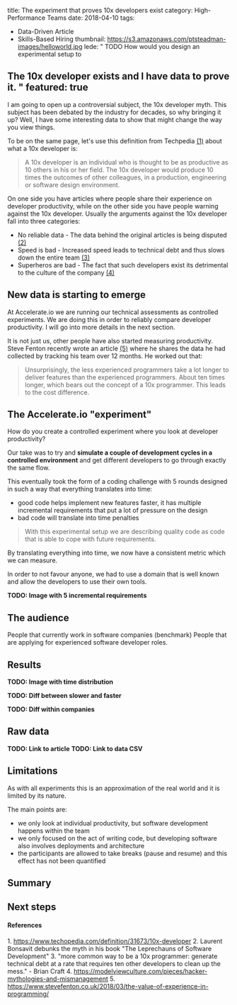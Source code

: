 title: The experiment that proves 10x developers exist
category: High-Performance Teams
date: 2018-04-10
tags:
- Data-Driven Article
- Skills-Based Hiring
thumbnail: https://s3.amazonaws.com/ptsteadman-images/helloworld.jpg
lede: "
TODO How would you design an experimental setup to

The 10x developer exists and I have data to prove it.
"
featured: true
---

I am going to open up a controversial subject, the 10x developer myth.
This subject has been debated by the industry for decades, so why bringing it up?
Well, I have some interesting data to show that might change the way you view things.

To be on the same page, let's use this definition from Techpedia [(1)](#1) about what a 10x developer is:
> A 10x developer is an individual who is thought to be as productive as 10 others in his or her field. The 10x developer would produce 10 times the outcomes of other colleagues, in a production, engineering or software design environment.

On one side you have articles where people share their experience on developer productivity, while on the other side you have people warning against the 10x developer.
Usually the arguments against the 10x developer fall into three categories:
- No reliable data - The data behind the original articles is being disputed [(2)](#2)
- Speed is bad - Increased speed leads to technical debt and thus slows down the entire team [(3)](#3)
- Superheros are bad - The fact that such developers exist its detrimental to the culture of the company [(4)](#4)

## New data is starting to emerge

At Accelerate.io we are running our technical assessments as controlled experiments.
We are doing this in order to reliably compare developer productivity. I will go into more details in the next section.

It is not just us, other people have also started measuring productivity.
Steve Fenton recently wrote an article [(5)](#5) where he shares the data he had collected by tracking his team over 12 months. He worked out that:
> Unsurprisingly, the less experienced programmers take a lot longer to deliver features than the experienced programmers. About ten times longer, which bears out the concept of a 10x programmer. This leads to the cost difference.

## The Accelerate.io "experiment"

How do you create a controlled experiment where you look at developer productivity?

Our take was to try and **simulate a couple of development cycles in a controlled environment** and get different developers to go through exactly the same flow.

This eventually took the form of a coding challenge with 5 rounds designed in such a way that everything translates into time:
- good code helps implement new features faster, it has multiple incremental requirements that put a lot of pressure on the design
- bad code will translate into time penalties

> With this experimental setup we are describing quality code as code that is able to cope with future requirements.

By translating everything into time, we now have a consistent metric which we can measure.

In order to not favour anyone, we had to use a domain that is well known and allow the developers to use their own tools.

**TODO: Image with 5 incremental requirements**

## The audience

People that currently work in software companies (benchmark)
People that are applying for experienced software developer roles.


## Results


**TODO: Image with time distribution**

**TODO: Diff between slower and faster**

**TODO: Diff within companies**


## Raw data

**TODO: Link to article**
**TODO: Link to data CSV**

## Limitations

As with all experiments this is an approximation of the real world and it is limited by its nature.

The main points are:
- we only look at individual productivity, but software development happens within the team
- we only focused on the act of writing code, but developing software also involves deployments and architecture
- the participants are allowed to take breaks (pause and resume) and this effect has not been quantified


## Summary


## Next steps


#### References
<a name="1">1.</a> https://www.techopedia.com/definition/31673/10x-developer
<a name="2">2.</a> Laurent Bonsavit debunks the myth in his book "The Leprechauns of Software Development"
<a name="3">3.</a> "more common way to be a 10x programmer: generate technical debt at a rate that requires ten other developers to clean up the mess." - Brian Craft
<a name="4">4.</a> https://modelviewculture.com/pieces/hacker-mythologies-and-mismanagement
<a name="5">5.</a> https://www.stevefenton.co.uk/2018/03/the-value-of-experience-in-programming/
